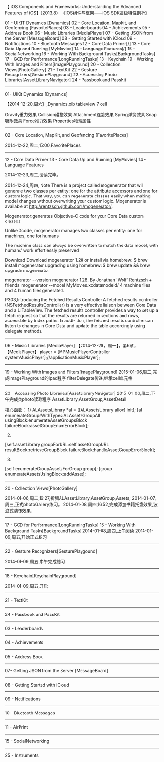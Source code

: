 【 iOS Components and Frameworks: Understanding the Advanced Features of iOS】（2013.8）
《iOS组件与框架——iOS SDK高级特性剖析》

01 - UIKIT Dynamics [Dynamics]
02 - Core Location, MapKit, and Geofencing  [FavoritePlaces]
03 - Leaderboards
04 - Achievements
05 - Address Book
06 - Music Libraries [MediaPlayer]
07 - Getting JSON from the Server [MessageBoard]
08 - Getting Started with iCloud
09 - Notifications
10 - Bluetooth Messages
12 - Core Data Primer[/]
13 - Core Data Up and Running [MyMovies]
14 - Language Features[/]
15 - SocialNetworking
16 - Working With Background Tasks[BackgroundTasks]
17 - GCD for Performance[LongRunningTasks]
18 - Keychain
19 - Working With Images and Filters[ImagePlaygound]
20 - Collection Views[PhotoGallery]
21 - TextKit
22 - Gesture Recognizers[GesturePlayground]
23 - Accessing Photo Libraries[AssetLibraryNavigator]
24 - Passbook and PassKit


******************************

01- UIKit Dynamics [Dynamics]

【2014-12-20,周六】,Dynamics,xib tableview 7 cell

Gravity重力效果
Collision碰撞效果
Attachment连接效果
Spring弹簧效果
Snap吸附效果
Force推力效果
Properties物理属性


******************************
02 - Core Location, MapKit, and Geofencing [FavoritePlaces]

2014-12-22,周二,15:00,FavoritePlaces


******************************
12 - Core Data Primer
13 - Core Data Up and Running [MyMovies]
14 - Language Features

2014-12-23,周二,阅读完毕。

2014-12-24,周四,
Note
There is a project called mogenerator that will generate two classes per entity: one for the attribute accessors and one for custom logic. That way, you can regenerate classes easily when making model changes without overwriting your custom logic. 
Mogenerator is available at http://rentzsch.github.com/mogenerator/.

Mogenerator:generates Objective-C code for your Core Data custom classes

Unlike Xcode, mogenerator manages two classes per entity: one for machines, one for humans

The machine class can always be overwritten to match the data model, with humans’ work effortlessly preserved

Download
Download mogenerator 1.28
or install via homebrew:
$ brew install mogenerator
upgrading using homebrew:
$ brew update && brew upgrade mogenerator

mogenerator --version
mogenerator 1.28. By Jonathan 'Wolf' Rentzsch + friends.
mogenerator --model MyMovies.xcdatamodeld/
4 machine files and 4 human files generated.

P303,Introducing the Fetched Results Controller
A fetched results controller (NSFetchedResultsController) is a very effective liaison between Core Data and a UITableView. The fetched results controller provides a way to set up a fetch request so that the results are returned in sections and rows, accessible by index paths. In addi- tion, the fetched results controller can listen to changes in Core Data and update the table accordingly using delegate methods.


******************************
06 - Music Libraries [MediaPlayer]
【2014-12-29，周一】，第6章，【MediaPlayer】
player = [MPMusicPlayerController systemMusicPlayer];//applicationMusicPlayer];




******************************
19 - Working With Images and Filters[imagePlayground]
2015-01-06,周二,完成imagePlayground的ipad程序
filterDelegate传递,继承cell单元格




******************************
23 - Accessing Photo Libraries[AssetLibraryNavigator]
2015-01-06,周二,下午完成类photo读取程序
AssetLibrary,AssetGroup,AssetDetail

核心函数：
1)
ALAssetsLibrary *al = [[ALAssetsLibrary alloc] init];
[al enumerateGroupsWithTypes:ALAssetsGroupAll
usingBlock:enumerateAssetGroupsBlock
failureBlock:assetGroupEnumErrorBlock];

2)
[self.assetLibrary groupForURL:self.assetGroupURL
resultBlock:retrieveGroupBlock
failureBlock:handleAssetGroupErrorBlock];

3)
[self enumerateGroupAssetsForGroup:group];
[group enumerateAssetsUsingBlock:addAsset];



******************************
20 - Collection Views[PhotoGallery]

2014-01-06,周二,16:27,折腾ALAssetLibrary,AssetGroup,Assets;
2014-01-07,周三,正式photoGallery练习。
2014-01-08,周四,16:52,完成添加书籍托盘效果,波浪式装饰效果.



******************************
17 - GCD for Performance[LongRunningTasks]
16 - Working With Background Tasks[BackgroundTasks]
2014-01-08,周四,上午阅读
2014-01-09,周五,开始正式练习



******************************
22 - Gesture Recognizers[GesturePlaygound]

2014-01-09,周五,中午完成练习




******************************
18 - Keychain[KeychainPlayground]

2014-01-09,周五,开启





******************************
21 - TextKit




******************************
24 - Passbook and PassKit




******************************
03 - Leaderboards





******************************
04 - Achievements




******************************
05 - Address Book






******************************
07- Getting JSON from the Server [MessageBoard]




******************************
08 - Getting Started with iCloud



******************************
09 - Notifications



******************************
10 - Bluetooth Messages




******************************
11 - AirPrint





******************************
15 - SocialNetworking



******************************
25 - Instruments




